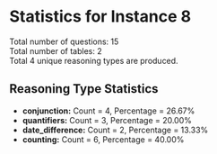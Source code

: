 # Statistics for Instance 8<br/>
Total number of questions: 15<br/>
Total number of tables: 2<br/>
Total 4 unique reasoning types are produced.<br/>
## Reasoning Type Statistics<br/>
- **conjunction:** Count = 4, Percentage = 26.67%<br/>
- **quantifiers:** Count = 3, Percentage = 20.00%<br/>
- **date_difference:** Count = 2, Percentage = 13.33%<br/>
- **counting:** Count = 6, Percentage = 40.00%<br/>
